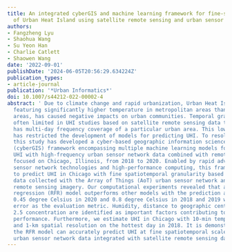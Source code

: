 ```yaml
---
title: An integrated cyberGIS and machine learning framework for fine-scale prediction
  of Urban Heat Island using satellite remote sensing and urban sensor network data
authors:
- Fangzheng Lyu
- Shaohua Wang
- Su Yeon Han
- Charlie Catlett
- Shaowen Wang
date: '2022-09-01'
publishDate: '2024-06-05T20:56:29.634224Z'
publication_types:
- article-journal
publication: '*Urban Informatics*'
doi: 10.1007/s44212-022-00002-4
abstract: ' Due to climate change and rapid urbanization, Urban Heat Island (UHI),
  featuring significantly higher temperature in metropolitan areas than surrounding
  areas, has caused negative impacts on urban communities. Temporal granularity is
  often limited in UHI studies based on satellite remote sensing data that typically
  has multi-day frequency coverage of a particular urban area. This low temporal frequency
  has restricted the development of models for predicting UHI. To resolve this limitation,
  this study has developed a cyber-based geographic information science and systems
  (cyberGIS) framework encompassing multiple machine learning models for predicting
  UHI with high-frequency urban sensor network data combined with remote sensing data
  focused on Chicago, Illinois, from 2018 to 2020. Enabled by rapid advances in urban
  sensor network technologies and high-performance computing, this framework is designed
  to predict UHI in Chicago with fine spatiotemporal granularity based on environmental
  data collected with the Array of Things (AoT) urban sensor network and Landsat-8
  remote sensing imagery. Our computational experiments revealed that a random forest
  regression (RFR) model outperforms other models with the prediction accuracy of
  0.45 degree Celsius in 2020 and 0.8 degree Celsius in 2018 and 2019 with mean absolute
  error as the evaluation metric. Humidity, distance to geographic center, and PM
  2.5 concentration are identified as important factors contributing to the model
  performance. Furthermore, we estimate UHI in Chicago with 10-min temporal frequency
  and 1-km spatial resolution on the hottest day in 2018. It is demonstrated that
  the RFR model can accurately predict UHI at fine spatiotemporal scales with high-frequency
  urban sensor network data integrated with satellite remote sensing data. '
---
```

